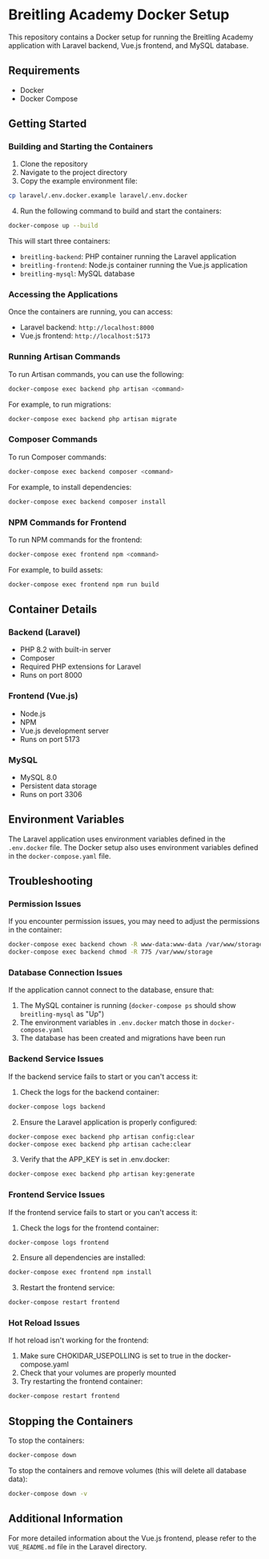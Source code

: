 # Breitling Academy Docker Setup

This repository contains a Docker setup for running the Breitling Academy application with Laravel backend, Vue.js frontend, and MySQL database.

## Requirements

- Docker
- Docker Compose

## Getting Started

### Building and Starting the Containers

1. Clone the repository
2. Navigate to the project directory
3. Copy the example environment file:

```bash
cp laravel/.env.docker.example laravel/.env.docker
```

4. Run the following command to build and start the containers:

```bash
docker-compose up --build
```

This will start three containers:
- `breitling-backend`: PHP container running the Laravel application
- `breitling-frontend`: Node.js container running the Vue.js application
- `breitling-mysql`: MySQL database

### Accessing the Applications

Once the containers are running, you can access:

- Laravel backend: `http://localhost:8000`
- Vue.js frontend: `http://localhost:5173`

### Running Artisan Commands

To run Artisan commands, you can use the following:

```bash
docker-compose exec backend php artisan <command>
```

For example, to run migrations:

```bash
docker-compose exec backend php artisan migrate
```

### Composer Commands

To run Composer commands:

```bash
docker-compose exec backend composer <command>
```

For example, to install dependencies:

```bash
docker-compose exec backend composer install
```

### NPM Commands for Frontend

To run NPM commands for the frontend:

```bash
docker-compose exec frontend npm <command>
```

For example, to build assets:

```bash
docker-compose exec frontend npm run build
```

## Container Details

### Backend (Laravel)

- PHP 8.2 with built-in server
- Composer
- Required PHP extensions for Laravel
- Runs on port 8000

### Frontend (Vue.js)

- Node.js
- NPM
- Vue.js development server
- Runs on port 5173

### MySQL

- MySQL 8.0
- Persistent data storage
- Runs on port 3306

## Environment Variables

The Laravel application uses environment variables defined in the `.env.docker` file. The Docker setup also uses environment variables defined in the `docker-compose.yaml` file.

## Troubleshooting

### Permission Issues

If you encounter permission issues, you may need to adjust the permissions in the container:

```bash
docker-compose exec backend chown -R www-data:www-data /var/www/storage
docker-compose exec backend chmod -R 775 /var/www/storage
```

### Database Connection Issues

If the application cannot connect to the database, ensure that:
1. The MySQL container is running (`docker-compose ps` should show `breitling-mysql` as "Up")
2. The environment variables in `.env.docker` match those in `docker-compose.yaml`
3. The database has been created and migrations have been run

### Backend Service Issues

If the backend service fails to start or you can't access it:

1. Check the logs for the backend container:
```bash
docker-compose logs backend
```

2. Ensure the Laravel application is properly configured:
```bash
docker-compose exec backend php artisan config:clear
docker-compose exec backend php artisan cache:clear
```

3. Verify that the APP_KEY is set in .env.docker:
```bash
docker-compose exec backend php artisan key:generate
```

### Frontend Service Issues

If the frontend service fails to start or you can't access it:

1. Check the logs for the frontend container:
```bash
docker-compose logs frontend
```

2. Ensure all dependencies are installed:
```bash
docker-compose exec frontend npm install
```

3. Restart the frontend service:
```bash
docker-compose restart frontend
```

### Hot Reload Issues

If hot reload isn't working for the frontend:

1. Make sure CHOKIDAR_USEPOLLING is set to true in the docker-compose.yaml
2. Check that your volumes are properly mounted
3. Try restarting the frontend container:
```bash
docker-compose restart frontend
```

## Stopping the Containers

To stop the containers:

```bash
docker-compose down
```

To stop the containers and remove volumes (this will delete all database data):

```bash
docker-compose down -v
```

## Additional Information

For more detailed information about the Vue.js frontend, please refer to the `VUE_README.md` file in the Laravel directory.
